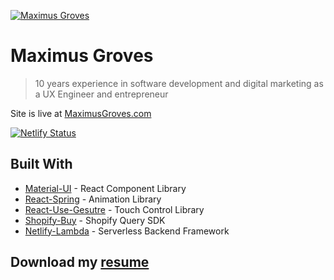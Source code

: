<a href="https://www.maximusgroves.com"><img src="https://www.maximusgroves.com/img/readmebanner.jpg" title="Maximus Groves" alt="Maximus Groves"></a>

# Maximus Groves

> 10 years experience in software development and digital marketing as a UX Engineer and entrepreneur

Site is live at [MaximusGroves.com](https://www.maximusgroves.com)

[![Netlify Status](https://api.netlify.com/api/v1/badges/014f9e9c-43eb-457c-8b61-3fe0af5645db/deploy-status)](https://app.netlify.com/sites/priceless-kalam-dce8b1/deploys)

## Built With

* [Material-UI](https://material-ui.com/) - React Component Library
* [React-Spring](https://www.react-spring.io/) - Animation Library
* [React-Use-Gesutre](https://github.com/react-spring/react-use-gesture) - Touch Control Library
* [Shopify-Buy](https://github.com/Shopify/js-buy-sdk) - Shopify Query SDK
* [Netlify-Lambda](https://www.netlify.com/products/functions/) - Serverless Backend Framework

## Download my [resume](https://www.maximusgroves.com/data/MaxGrovesResume2019.pdf)
